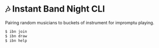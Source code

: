 # 🎶 Instant Band Night CLI

Pairing random musicians to buckets of instrument for impromptu playing.

```sh
$ ibn join
$ ibn draw
$ ibn help
```

